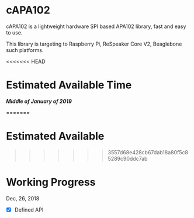 # cAPA102

cAPA102 is a lightweight hardware SPI based APA102 library, fast and easy to use.

This library is targeting to Raspberry Pi, ReSpeaker Core V2, Beaglebone such platforms.

<<<<<<< HEAD
# Estimated Available Time

***Middle of January of 2019***

=======
# Estimated Available
>>>>>>> 3557d68e428cb67dab18a80f5c85289c90ddc7ab
# Working Progress

Dec, 26, 2018

- [x] Defined API
